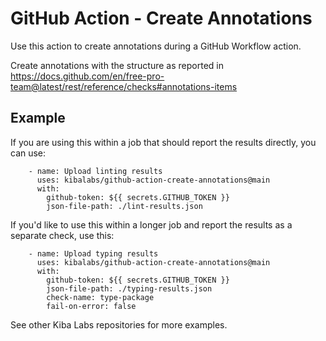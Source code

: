 # GitHub Action - Create Annotations

Use this action to create annotations during a GitHub Workflow action.

Create annotations with the structure as reported in https://docs.github.com/en/free-pro-team@latest/rest/reference/checks#annotations-items

## Example

If you are using this within a job that should report the results directly, you can use:

```
    - name: Upload linting results
      uses: kibalabs/github-action-create-annotations@main
      with:
        github-token: ${{ secrets.GITHUB_TOKEN }}
        json-file-path: ./lint-results.json
```

If you'd like to use this within a longer job and report the results as a separate check, use this:

```
    - name: Upload typing results
      uses: kibalabs/github-action-create-annotations@main
      with:
        github-token: ${{ secrets.GITHUB_TOKEN }}
        json-file-path: ./typing-results.json
        check-name: type-package
        fail-on-error: false
```

See other Kiba Labs repositories for more examples.
